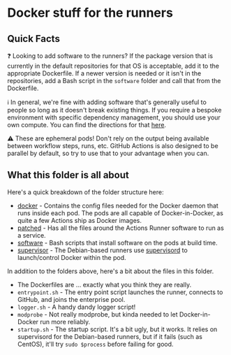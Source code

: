 # Docker stuff for the runners #

## Quick Facts ##

:question: Looking to add software to the runners?  If the package version that is currently in the default repositories for that OS is acceptable, add it to the appropriate Dockerfile.  If a newer version is needed or it isn't in the repositories, add a Bash script in the `software` folder and call that from the Dockerfile.

:information_source: In general, we're fine with adding software that's generally useful to people so long as it doesn't break existing things.  If you require a bespoke environment with specific dependency management, you should use your own compute.  You can find the directions for that [here](https://docs.github.com/en/enterprise-server@3.1/actions/hosting-your-own-runners/about-self-hosted-runners).

:warning: These are ephemeral pods!  Don't rely on the output being available between workflow steps, runs, etc.  GitHub Actions is also designed to be parallel by default, so try to use that to your advantage when you can.

## What this folder is all about ##

Here's a quick breakdown of the folder structure here:

- [docker](docker) - Contains the config files needed for the Docker daemon that runs inside each pod.  The pods are all capable of Docker-in-Docker, as quite a few Actions ship as Docker images.
- [patched](patched) - Has all the files around the Actions Runner software to run as a service.
- [software](software) - Bash scripts that install software on the pods at build time.
- [supervisor](supervisor) - The Debian-based runners use [supervisord](http://supervisord.org/) to launch/control Docker within the pod.

In addition to the folders above, here's a bit about the files in this folder.

- The Dockerfiles are ... exactly what you think they are really.
- `entrypoint.sh` - The entry point script launches the runner, connects to GitHub, and joins the enterprise pool.
- `logger.sh` - A handy dandy logger script!
- `modprobe` - Not really modprobe, but kinda needed to let Docker-in-Docker run more reliably.
- `startup.sh` - The startup script.  It's a bit ugly, but it works.  It relies on supervisord for the Debian-based runners, but if it fails (such as CentOS), it'll try `sudo $process` before failing for good.
